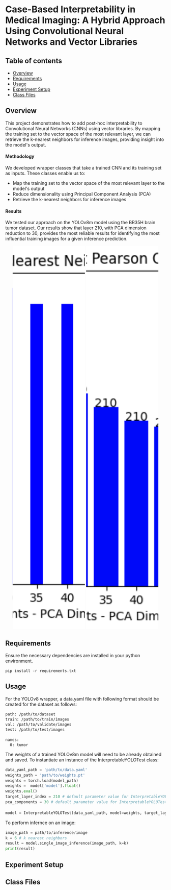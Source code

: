 # Case-Based Interpretability in Medical Imaging: A Hybrid Approach Using Convolutional Neural Networks and Vector Libraries 

## Table of contents
* [Overview](#overview)
* [Requirements](#requirements)
* [Usage](#usage)
* [Experiment Setup](#experiment-setup)
* [Class Files](#Class-Files)

## Overview
This project demonstrates how to add post-hoc interpretability to Convolutional Neural Networks (CNNs) using vector libraries. By mapping the training set to the vector space of the most relevant layer, we can retrieve the k-nearest neighbors for inference images, providing insight into the model's output.
#### Methodology
We developed wrapper classes that take a trained CNN and its training set as inputs. These classes enable us to:
* Map the training set to the vector space of the most relevant layer to the model's output
* Reduce dimensionality using Principal Component Analysis (PCA)
* Retrieve the k-nearest neighbors for inference images
#### Results
We tested our approach on the YOLOv8m model using the BR35H brain tumor dataset. Our results show that layer 210, with PCA dimension reduction to 30, provides the most reliable results for identifying the most influential training images for a given inference prediction.

<p align="center">
  <img src="https://raw.githubusercontent.com/ajbax-cmd/Interpretable-Brain-Tumor-Detection/master/images_and_graphs/Duplicate_Nearest_Neighbors.png" width="45%" style="height: 30vh; object-fit: cover;" />
  <img src="https://raw.githubusercontent.com/ajbax-cmd/Interpretable-Brain-Tumor-Detection/master/images_and_graphs/YOLOv8_Layer_Pearson.png" width="45%" style="height: 30vh; object-fit: cover;" />
</p>


## Requirements
Ensure the necessary dependencies are installed in your python environment.
```
pip install -r requirements.txt
```
## Usage
For the YOLOv8 wrapper, a data.yaml file with following format should be created for the dataset as follows:
```
path: /path/to/dataset
train: /path/to/train/images
val: /path/to/validate/images
test: /path/to/test/images

names:
  0: tumor
```
The weights of a trained YOLOv8m model will need to be already obtained and saved. To instantiate an instance of the InterpretableYOLOTest class:
```python
data_yaml_path = 'path/to/data.yaml'
weights_path = 'path/to/weights.pt'
weights = torch.load(model_path)
weights =  model['model'].float()
weights.eval() 
target_layer_index = 210 # default parameter value for InterpretableYOLOTest
pca_components = 30 # default parameter value for InterpretableYOLOTest

model = InterpretableYOLOTest(data_yaml_path, model=weights, target_layer_index=target_layer_index, pca_components=pca_components)
```
To perform infernce on an image:
```python
image_path = path/to/inference/image
k = 6 # k nearest neighbors
result = model.single_image_inference(image_path, k=k)
print(result)
```
## Experiment Setup
## Class Files


